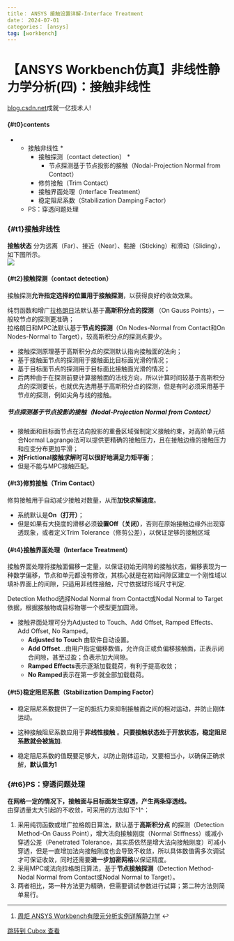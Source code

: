 ```yaml
---
title： ANSYS 接触设置详解-Interface Treatment
date： 2024-07-01
categories： [ansys]
tag: [workbench]
---
```




【ANSYS Workbench仿真】非线性静力学分析(四)：接触非线性
====================================

[blog.csdn.net](https://blog.csdn.net/qq_44130638/article/details/105134570)成就一亿技术人!

#### {#t0}contents

*
  * 接触非线性
    *
    * 接触探测（contact detection）
      *
      * 节点探测基于节点投影的接触（Nodal-Projection Normal from Contact）
    * 修剪接触（Trim Contact）
    * 接触界面处理（Interface Treatment）
    * 稳定阻尼系数（Stabilization Damping Factor）
  * PS：穿透问题处理

### {#t1}接触非线性

**接触状态** 分为远离（Far）、接近（Near）、黏接（Sticking）和滑动（Sliding），如下图所示。  
![](https://cubox.pro/c/filters:no_upscale()?imageUrl=https%3A%2F%2Fimg-blog.csdnimg.cn%2F2020032709455619.jpeg%3Fx-oss-process%3Dimage%2Fwatermark%2Ctype_ZmFuZ3poZW5naGVpdGk%2Cshadow_10%2Ctext_aHR0cHM6Ly9ibG9nLmNzZG4ubmV0L3FxXzQ0MTMwNjM4%2Csize_16%2Ccolor_FFFFFF%2Ct_70&valid=false)

#### {#t2}接触探测（contact detection）

接触探测**允许指定选择的位置用于接触探测**，以获得良好的收敛效果。

纯罚函数和增广[拉格朗日](https://so.csdn.net/so/search?q=%E6%8B%89%E6%A0%BC%E6%9C%97%E6%97%A5&spm=1001.2101.3001.7020)法默认基于**高斯积分点的探测** （On Gauss Points），一般较节点的探测更准确；  
拉格朗日和MPC法默认基于**节点的探测**（On Nodes-Normal from Contact和On Nodes-Normal to Target），较高斯积分点的探测点要少。

* 接触探测原理基于高斯积分点的探测默认指向接触面的法向；
* 基于接触面节点的探测用于接触面比目标面光滑的情况；
* 基于目标面节点的探测用于目标面比接触面光滑的情况；
* 后两种由于在探测前要计算接触面的法线方向，所以计算时间较基于高斯积分点的探测要长，也就优先选用基于高斯积分点的探测，但是有时必须采用基于节点的探测，例如尖角与线的接触。

##### 节点探测基于节点投影的接触（Nodal-Projection Normal from Contact）

* 接触面和目标面节点在法向投影的重叠区域强制定义接触约束，对高阶单元结合Normal Lagrange法可以提供更精确的接触压力，且在接触边缘的接触压力和应变分布更加平滑；
* **对Frictional接触求解时可以很好地满足力矩平衡**；
* 但是不能与MPC接触匹配。

#### {#t3}修剪接触（Trim Contact）

修剪接触用于自动减少接触对数量，从而**加快求解速度**。

* 系统默认是**On（打开）**；
* 但是如果有大挠度的滑移必须**设置Off（关闭）**，否则在原始接触边缘外出现穿透现象，或者定义Trim Tolerance（修剪公差），以保证足够的接触区域

#### {#t4}接触界面处理（Interface Treatment）

接触界面处理将接触面偏移一定量，以保证初始无间隙的接触状态，偏移表现为一种数学偏移，节点和单元都没有修改，其核心就是在初始间隙区建立一个刚性域以填补界面上的间隙，只适用非线性接触，尺寸依据球形域尺寸判定.

Detection Method选择Nodal Normal from Contact或Nodal Normal to Target依据，根据接触物或目标物哪一个模型更加圆滑。

* 接触界面处理可分为Adjusted to Touch、Add Offset, Ramped Effects、Add Offset, No Ramped。
  * **Adjusted to Touch** 由软件自动设置。
  * **Add Offset**...由用户指定偏移数值，允许向正或负偏移接触面，正表示闭合间隙，甚至过盈；负表示加大间隙。
  * **Ramped Effects**表示逐渐加载载荷，有利于提高收敛；
  * **No Ramped**表示在第一步就全部加载载荷。

#### {#t5}稳定阻尼系数（Stabilization Damping Factor）

* 稳定阻尼系数提供了一定的抵抗力来抑制接触面之间的相对运动，并防止刚体运动。

* 这种接触阻尼系数应用于**非线性接触** 。**只要接触状态处于开放状态，稳定阻尼系数就会被施加**.

* 稳定阻尼系数的值既要足够大，以防止刚体运动，又要相当小，以确保正确求解，**默认值为1**

### {#t6}PS：穿透问题处理

**在网格一定的情况下，接触面与目标面发生穿透，产生两条穿透线。**   
由穿透量太大引起的不收敛，可采用的方法如下^1^：

1. 采用纯罚函数或增广拉格朗日算法，默认基于**高斯积分点** 的探测（Detection Method-On Gauss Point），增大法向接触刚度（Normal Stiffness）或减小穿透公差（Penetrated Tolerance，其实质依然是增大法向接触刚度）可减小穿透，但是一直增加法向接触刚度也会导致不收敛，所以具体数值需多次调试才可保证收敛，同时还需要**进一步加密网格**以保证精度。
2. 采用MPC或法向拉格朗日算法，基于**节点接触探测**（Detection Method-Nodal Normal from Contact或Nodal Normal to Target）。
3. 两者相比，第一种方法更为精确，但需要调试参数进行试算；第二种方法则简单易行。

*** ** * ** ***


1. [周炬 ANSYS Workbench有限元分析实例详解静力学](https://item.jd.com/12136978.html) ↩︎


[跳转到 Cubox 查看](https://cubox.pro/my/card?id=7198197069075448298)
